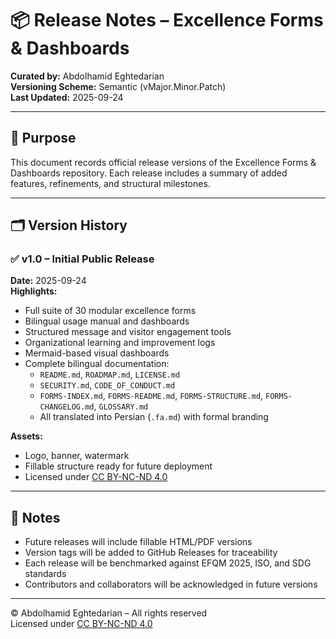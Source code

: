 # 📦 Release Notes – Excellence Forms & Dashboards  
**Curated by:** Abdolhamid Eghtedarian  
**Versioning Scheme:** Semantic (vMajor.Minor.Patch)  
**Last Updated:** 2025-09-24  

---

## 🎯 Purpose

This document records official release versions of the Excellence Forms & Dashboards repository. Each release includes a summary of added features, refinements, and structural milestones.

---

## 🗂️ Version History

### ✅ v1.0 – Initial Public Release  
**Date:** 2025-09-24  
**Highlights:**

- Full suite of 30 modular excellence forms  
- Bilingual usage manual and dashboards  
- Structured message and visitor engagement tools  
- Organizational learning and improvement logs  
- Mermaid-based visual dashboards  
- Complete bilingual documentation:
  - `README.md`, `ROADMAP.md`, `LICENSE.md`  
  - `SECURITY.md`, `CODE_OF_CONDUCT.md`  
  - `FORMS-INDEX.md`, `FORMS-README.md`, `FORMS-STRUCTURE.md`, `FORMS-CHANGELOG.md`, `GLOSSARY.md`  
  - All translated into Persian (`.fa.md`) with formal branding

**Assets:**

- Logo, banner, watermark  
- Fillable structure ready for future deployment  
- Licensed under [CC BY-NC-ND 4.0](https://creativecommons.org/licenses/by-nc-nd/4.0/)

---

## 📌 Notes

- Future releases will include fillable HTML/PDF versions  
- Version tags will be added to GitHub Releases for traceability  
- Each release will be benchmarked against EFQM 2025, ISO, and SDG standards  
- Contributors and collaborators will be acknowledged in future versions

---

© Abdolhamid Eghtedarian – All rights reserved  
Licensed under [CC BY-NC-ND 4.0](https://creativecommons.org/licenses/by-nc-nd/4.0/)
